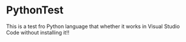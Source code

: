 # PythonTest
This is a test fro Python language that whether it works in Visual Studio Code without installing it!!
